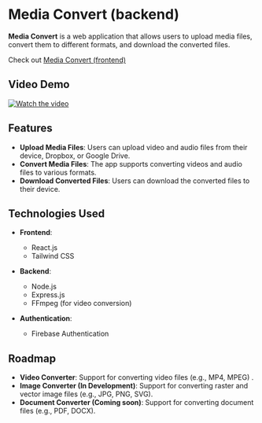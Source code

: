 # Media Convert (backend)

**Media Convert** is a web application that allows users to upload media files, convert them to different formats, and download the converted files.

Check out [Media Convert (frontend)](https://github.com/Temidayo32/media-convert-client)

## Video Demo

[![Watch the video](https://img.youtube.com/vi/G3hXirKg_7s/maxresdefault.jpg)](https://youtu.be/G3hXirKg_7s)


## Features

- **Upload Media Files**: Users can upload video and audio files from their device, Dropbox, or Google Drive.
- **Convert Media Files**: The app supports converting videos and audio files to various formats.
- **Download Converted Files**: Users can download the converted files to their device.

## Technologies Used

- **Frontend**:
  - React.js
  - Tailwind CSS

- **Backend**:
  - Node.js
  - Express.js
  - FFmpeg (for video conversion)

- **Authentication**:
  - Firebase Authentication

## Roadmap

- **Video Converter**: Support for converting video files (e.g., MP4, MPEG) .
- **Image Converter (In Development)**: Support for converting raster and vector image files (e.g., JPG, PNG, SVG).
- **Document Converter (Coming soon)**: Support for converting document files (e.g., PDF, DOCX).